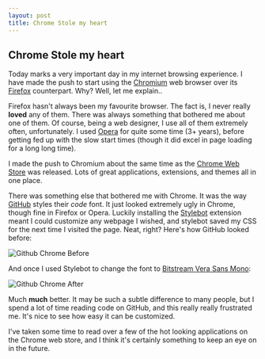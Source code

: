 ```yaml
---
layout: post
title: Chrome Stole my heart
---
```


## Chrome Stole my heart

Today marks a very important day in my internet browsing experience. I have made the push to start using the [Chromium](http://www.chromium.org/Home) web browser over its [Firefox](http://www.mozilla-europe.org/en/firefox/) counterpart. Why? Well, let me explain..

Firefox hasn't always been my favourite browser. The fact is, I never really **loved** any of them. There was always something that bothered me about one of them. Of course, being a web designer, I use all of them extremely often, unfortunately. I used [Opera](http://opera.com) for quite some time (3+ years), before getting fed up with the slow start times (though it did excel in page loading for a long long time).

I made the push to Chromium about the same time as the [Chrome Web Store](https://chrome.google.com/webstore) was released. Lots of great applications, extensions, and themes all in one place.

There was something else that bothered me with Chrome. It was the way [GitHub](http://github.com) styles their *code* font. It just looked extremely ugly in Chrome, though fine in Firefox or Opera. Luckily installing the [Stylebot](https://chrome.google.com/webstore/detail/oiaejidbmkiecgbjeifoejpgmdaleoha) extension meant I could customize any webpage I wished, and stylebot saved my CSS for the next time I visited the page. Neat, right? Here's how GitHub looked before:

![Github Chrome Before](http://s.injekt.net/gh-chrome-before.png)

And once I used Stylebot to change the font to [Bitstream Vera Sans Mono](http://en.wikipedia.org/wiki/Bitstream_Vera):

![Github Chrome After](http://s.injekt.net/gh-chrome-after.png)

Much **much** better. It may be such a subtle difference to many people, but I spend a lot of time reading code on GitHub, and this really really frustrated me. It's nice to see how easy it can be customized.

I've taken some time to read over a few of the hot looking applications on the Chrome web store, and I think it's certainly something to keep an eye on in the future.
